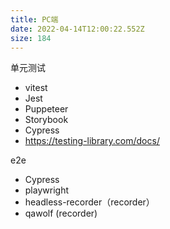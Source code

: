 ```yaml
---
title: PC端
date: 2022-04-14T12:00:22.552Z
size: 184
---
```

单元测试

- vitest
- Jest
- Puppeteer
- Storybook
- Cypress
- https://testing-library.com/docs/

e2e

- Cypress
- playwright
- headless-recorder（recorder）
- qawolf (recorder)

